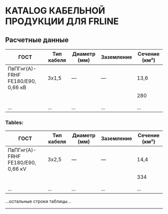 # КATALOG КАБЕЛЬНОЙ ПРОДУКЦИИ ДЛЯ FRLINE  
## Расчетные данные

| ГОСТ | Тип кабеля | Диаметр (мм) | Заземление | Сечение (км²) |
|------|------------|--------------|-----------|---------------|
| ПвПГнг(А)-FRHF FE180/E90, 0,66 кВ | 3x1,5 | — | — | 13,6 | 
|      |            |           |          | 280       |
|      |            |           |          |            |
|      |            |           |          |            |
| ... | ...         | ...          | ...       | ...          |

### Tables:

| ГОСТ     | Тип кабеля | Диаметр (мм) | Заземление | Сечение (км²) |
|----------|------------|--------------|-----------|---------------|
| ПвПГнг(А)-FRHF FE180/E90, 0,66 кV | 3x2,5 | — | — | 14,4 |
|      |              |             |        | 334       |
|      |              |             |        |            |
|      |              |             |        |            |
| ...      | ...        | ...          | ...       | ...          |


...остальные строки таблицы...

---

